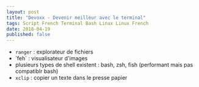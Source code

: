 ```yaml
---
layout: post
title: "Devoxx - Devenir meilleur avec le terminal"
tags: Script French Terminal Bash Linux Linux French 
date: 2018-04-19
published: false
---
```


* `ranger` : explorateur de fichiers
* ̀ feh` : visualisateur d'images
* plusieurs types de shell existent : bash, zsh, fish (performant mais pas compatiblr bash)
* `xclip` : copier un texte dans le presse papier 

